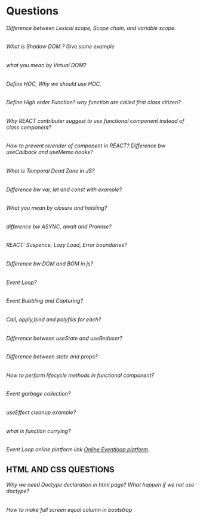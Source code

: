 # Questions
###### Difference between Lexical scope, Scope chain, and variable scope.
###### What is Shadow DOM ? Give some example
###### what you mean by Virtual DOM?
###### Define HOC, Why we should use HOC.
###### Define High order Function? why function are called first class citizen?
###### Why REACT contributer suggest to use functional component instead of class component?
###### How to prevent rerender of component in REACT? Difference bw useCallback and useMemo hooks?
###### What is Temporal Dead Zone in JS?
###### Difference bw var, let and const with example?
###### What you mean by closure and hoisting?
###### difference bw ASYNC, await and Promise?
###### REACT: Suspence, Lazy Load, Error boundaries?
###### Difference bw DOM and BOM in js?
###### Event Loop?
###### Event Bubbling and Capturing?
###### Call, apply,bind and polyfills for each?
###### Difference between useState and useReducer?
###### Difference between state and props?
###### How to perform lifecycle methods in functional component?
###### Event garbage collection?
###### useEffect cleanup example?
###### what is function currying?
###### Event Loop online platform link [Online Eventloop platform](https://www.jsv9000.app/).


## HTML AND CSS QUESTIONS
###### Why we need Doctype declaration in html page? What happen if we not use doctype?
###### How to make full screen equal column in bootstrap

